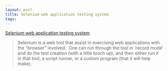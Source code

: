 ```yaml
---
layout: post
title: Selenium web application testing system
tags: 
---
```

[Selenium web application testing system][1]

> Selenium is a web tool that assist in exercising web applications with the
&#8220;browser&#8221; involved.  One can run through the tool in &#8216;record
mode&#8217; and do the test creation (with a little touch up), and then either
run it in that tool, a script runner, or a custom program (that it will help
make).

[1]: http://seleniumhq.org/

